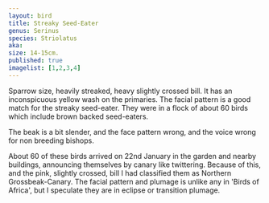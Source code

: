 ```yaml
---
layout: bird
title: Streaky Seed-Eater
genus: Serinus 
species: Striolatus
aka: 
size: 14-15cm.
published: true
imagelist: [1,2,3,4]
---
```


Sparrow size, heavily streaked, heavy slightly crossed bill. It has an inconspicuous yellow wash on the primaries. The facial pattern is a good match for the streaky seed-eater. They were in a flock of about 60 birds which include brown backed seed-eaters.

The beak is a bit slender, and the face pattern wrong, and the voice wrong for non breeding bishops.

About 60 of these birds arrived on 22nd January in the garden and nearby buildings, announcing themselves by canary like twittering. Because of this, and the pink, slightly crossed, bill I had classified them as Northern Grossbeak-Canary. The facial pattern and plumage is unlike any in 'Birds of Africa', but I speculate they are in eclipse or transition plumage.
